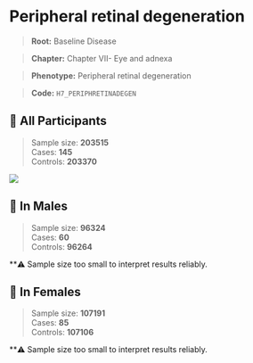 # Peripheral retinal degeneration

> **Root:** Baseline Disease  

> **Chapter:** Chapter VII- Eye and adnexa  

> **Phenotype:** Peripheral retinal degeneration  

> **Code:** `H7_PERIPHRETINADEGEN`

## 🧪 All Participants  
> Sample size: **203515**  
> Cases: **145**  
> Controls: **203370**
<img src="/Disease/Figures/ALL/Incidence/H7_PERIPHRETINADEGEN.png"/>
<CsvTable src="/Disease_Data/ALL/Incidence/COX_H7_PERIPHRETINADEGEN.csv" label="🔍 View full results" />

## 👨 In Males  
> Sample size: **96324**  
> Cases: **60**  
> Controls: **96264**

**⚠️ Sample size too small to interpret results reliably.


## 👩 In Females  
> Sample size: **107191**  
> Cases: **85**  
> Controls: **107106**

**⚠️ Sample size too small to interpret results reliably.

